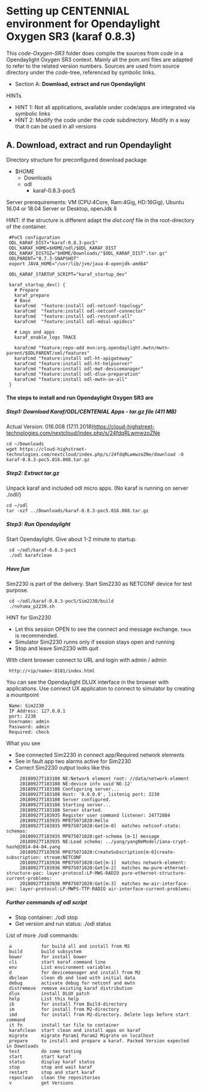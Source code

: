 # Setting up CENTENNIAL environment for Opendaylight Oxygen SR3 (karaf 0.8.3)

This *code-Oxygen-SR3* folder does compile the sources from *code* in a Opendaylight Oxygen SR3 context.
Mainly all the pom.xml files are adapted to refer to the related version numbers.
Sources are used from source directory under the *code*-tree, referenced by symbolic links.

  * Section A: **Download, extract and run Opendaylight**

HINTs

  - HINT 1: Not all applications, available under code/apps are integrated via symbolic links
  - HINT 2: Modify the code under the *code* subdirectory. Modify in a way that it can be used in all versions

## A. Download, extract and run Opendaylight

Directory structure for preconfigured download package

  - $HOME
    - Downloads
    - odl
      - karaf-0.8.3-poc5

Server prerequirements: VM (CPU:4Core, Ram:4Gig, HD:16Gig), Ubuntu 16.04 or 18.04 Server or Desktop, openJdk 8

HINT: if the structure is different adapt the *dist.conf* file in the root-directory of the container.

     #PoC5 configuration
     ODL_KARAF_DIST="karaf-0.8.3-poc5"
     ODL_KARAF_HOME=$HOME/odl/$ODL_KARAF_DIST
     ODL_KARAF_DISTGZ="$HOME/Downloads/"$ODL_KARAF_DIST".tar.gz"
     ODLPARENT="0.7.3-SNAPSHOT"
     export JAVA_HOME="/usr/lib/jvm/java-8-openjdk-amd64"

     ODL_KARAF_STARTUP_SCRIPT="karaf_startup_dev"

     karaf_startup_dev() {
       # Prepare
       karaf_prepare
       # Base
       karafcmd  "feature:install odl-netconf-topology"
       karafcmd  "feature:install odl-netconf-connector"
       karafcmd  "feature:install odl-restconf-all"
       karafcmd  "feature:install odl-mdsal-apidocs"

       # Logs and apps
       karaf_enable_logs TRACE

       karafcmd "feature:repo-add mvn:org.opendaylight.mwtn/mwtn-parent/$ODLPARENT/xml/features"
       karafcmd "feature:install odl-ht-apigateway"
       karafcmd "feature:install odl-ht-helpserver"
       karafcmd "feature:install odl-mwt-devicemanager"
       karafcmd "feature:install odl-dlux-preparation"
       karafcmd "feature:install odl-mwtn-ux-all"
     }


#### The steps to install and run Opendaylight Oxygen SR3 are

##### Step1: Download Karaf/ODL/CENTENIAL Apps - tar.gz file (411 MB)

Actual Version: 016.008 (17.11.2018)https://cloud-highstreet-technologies.com/nextcloud/index.php/s/24fdqRLwmwzoZNe

	cd ~/Downloads
    wget https://cloud-highstreet-technologies.com/nextcloud/index.php/s/24fdqRLwmwzoZNe/download -O karaf-0.8.3-poc5.016.008.tar.gz

##### Step2: Extract tar.gz

Unpack karaf and included odl micro apps. (No karaf is running on server ./odl/)

    cd ~/odl
    tar -xzf ../Downloads/karaf-0.8.3-poc5.016.008.tar.gz

##### Step3: Run Opendaylight

Start Opendaylight. Give about 1-2 minute to startup.

     cd ~/odl/karaf-0.8.3-poc5
     ./odl karafclean


##### Have fun

Sim2230 is part of the delivery. Start Sim2230 as NETCONF device for test purpose.

     cd ~/odl/karaf-0.8.3-poc5/Sim2230/build
     ./noYuma_p2230.sh

HINT for Sim2230
  * Let this session OPEN to see the connect and message exchange. ```tmux``` is recommended.
  * Simulator Sim2230 runns only if session stays open and running
  * Stop and leave Sim2230 with *quit<enter>*

With client browser connect to URL and login with admin / admin

     http://<ip/name>:8181/index.html

You can see the Opendaylight DLUX interface in the browser with applications.
Use connect UX applicaton to connect to simulator by creating a mountpoint

     Name: Sim2230
     IP Address: 127.0.0.1
     port: 2230
     Username: admin
     Password: admin
     Required: check

What you see

  - See connected Sim2230 in connect app/Required network elements
  - See in fault app two alarms active for Sim2230
  - Correct Sim2230 output looks like this

```
     20180927T183108 NE:Network element root: //data/network-element
     20180927T183108 NE:device info uuid'NE-12'
     20180927T183108 Configuring server...
     20180927T183108 Host: '0.0.0.0', listenig port: 2230
     20180927T183108 Server configured.
     20180927T183108 Starting server...
     20180927T183108 Server started.
     20180927T183935 Register user command listener: 24772884
     20180927T183935 MP875071020:Hello
     20180927T183935 MP875071020:Get[m-0]  matches netconf-state: schemas:
     20180927T183935 MP875071020:get-schema [m-1] message
     20180927T183935 NE:Load schema: ../yang/yangNeModel/iana-crypt-hash@2014-04-04.yang
     20180927T183936 MP875071020:CreateSubscription[m-0]create-subscription: stream:NETCONF
     20180927T183936 MP875071020:Get[m-1]  matches network-element:
     20180927T183936 MP875071020:Get[m-2]  matches mw-pure-ethernet-structure-pac: layer-protocol:LP-MWS-RADIO pure-ethernet-structure-current-problems:
     20180927T183936 MP875071020:Get[m-3]  matches mw-air-interface-pac: layer-protocol:LP-MWPS-TTP-RADIO air-interface-current-problems:
```

##### Further commands of odl script

  * Stop container: ./odl stop
  * Get version and run status: ./odl status

List of more ./odl commands:
```
 a           for build all and install from M2
 build       build subsystem
 bower       for install bower
 cli         start karaf command line
 env         List environment variables
 d           for devicemanager and install from M2
 dbclean     clean db and load with initial data
 debug       activate debug for netconf and mwtn
 distremove  remove existing karaf distribution
 dlux        install DLUX patch
 help        List this help
 ib          for install from Build-directory
 im          for install from M2-directory
 imd         for install from M2-directory. Delete logs before start command
 it fn       install tar file to container
 karafclean  start clean and install apps on karaf
 migrate     migrate Param1 Param2 Migrate on localhost
 prepare     to install and prepare a karaf. Packed Version expected in Downloads
 test        do some testing
 start       start karaf
 status      display karaf status
 stop        stop and wait karaf
 restart     stop and start karaf
 repoclean   clean the repositories
 v           get Versions
```
